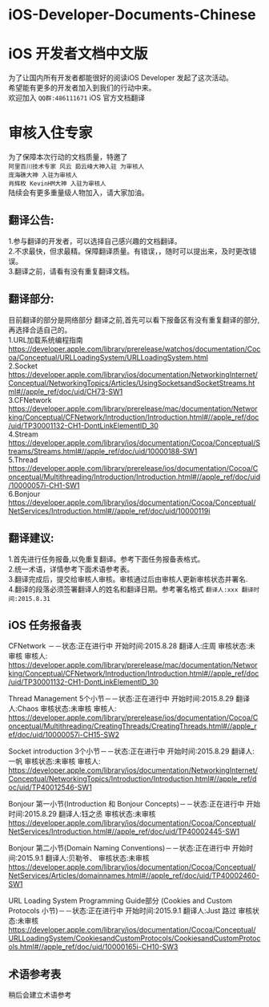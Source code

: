 # iOS-Developer-Documents-Chinese
iOS 开发者文档中文版  
===================================  

为了让国内所有开发者都能很好的阅读iOS Developer 发起了这次活动。
<br>希望能有更多的开发者加入到我们的行动中来。
<br>欢迎加入  `QQ群:486111671`  iOS 官方文档翻译

审核入住专家
===================================  
为了保障本次行动的文档质量，特邀了
<br>`阿里百川技术专家 风云 茹云峰大神入驻 为审核人`
<br>`庞海礁大神 入驻为审核人`
<br>`肖辉枚 KevinHM大神 入驻为审核人`
<br>陆续会有更多重量级人物加入，请大家加油。
    
翻译公告:  
-----------------------------------  
1.参与翻译的开发者，可以选择自己感兴趣的文档翻译。
<br>2.不求最快，但求最精。保障翻译质量。有错误，，随时可以提出来，及时更改错误。
<br>3.翻译之前，请看有没有重复翻译文档。

翻译部分:  
-----------------------------------  
目前翻译的部分是网络部分
翻译之前,首先可以看下报备区有没有重复翻译的部分,再选择合适自己的。
<br>1.URL加载系统编程指南
https://developer.apple.com/library/prerelease/watchos/documentation/Cocoa/Conceptual/URLLoadingSystem/URLLoadingSystem.html
<br>2.Socket
 https://developer.apple.com/library/ios/documentation/NetworkingInternet/Conceptual/NetworkingTopics/Articles/UsingSocketsandSocketStreams.html#//apple_ref/doc/uid/CH73-SW1
<br>3.CFNetwork
 https://developer.apple.com/library/prerelease/mac/documentation/Networking/Conceptual/CFNetwork/Introduction/Introduction.html#//apple_ref/doc/uid/TP30001132-CH1-DontLinkElementID_30
<br>4.Stream
https://developer.apple.com/library/ios/documentation/Cocoa/Conceptual/Streams/Streams.html#//apple_ref/doc/uid/10000188-SW1
<br>5.Thread
https://developer.apple.com/library/prerelease/ios/documentation/Cocoa/Conceptual/Multithreading/Introduction/Introduction.html#//apple_ref/doc/uid/10000057i-CH1-SW1
<br>6.Bonjour 
https://developer.apple.com/library/ios/documentation/Cocoa/Conceptual/NetServices/Introduction.html#//apple_ref/doc/uid/10000119i

翻译建议:
----------------------------------------------
1.首先进行任务报备,以免重复翻译。参考下面任务报备表格式。
<br>2.统一术语，详情参考下面术语参考表。
<br>3.翻译完成后，提交给审核人审核。审核通过后由审核人更新审核状态并署名.
<br>4.翻译的段落必须签署翻译人的姓名和翻译日期。参考署名格式  `翻译人:xxx 翻译时间:2015.8.31`
    
iOS 任务报备表
---------------------------------------------


CFNetwork －－状态:正在进行中 开始时间:2015.8.28  翻译人:庄周  审核状态:未审核  审核人:
 https://developer.apple.com/library/prerelease/mac/documentation/Networking/Conceptual/CFNetwork/Introduction/Introduction.html#//apple_ref/doc/uid/TP30001132-CH1-DontLinkElementID_30

Thread Management 5个小节－－状态:正在进行中 开始时间:2015.8.29  翻译人:Chaos  审核状态:未审核  审核人:
https://developer.apple.com/library/prerelease/ios/documentation/Cocoa/Conceptual/Multithreading/CreatingThreads/CreatingThreads.html#//apple_ref/doc/uid/10000057i-CH15-SW2

Socket introduction 3个小节－－状态:正在进行中 开始时间:2015.8.29  翻译人:一帆  审核状态:未审核  审核人:
https://developer.apple.com/library/ios/documentation/NetworkingInternet/Conceptual/NetworkingTopics/Introduction/Introduction.html#//apple_ref/doc/uid/TP40012546-SW1

Bonjour 第一小节(Introduction 和 Bonjour Concepts)－－状态:正在进行中 开始时间:2015.8.29  翻译人:钰之丞  审核状态:未审核 
https://developer.apple.com/library/ios/documentation/Cocoa/Conceptual/NetServices/Introduction.html#//apple_ref/doc/uid/TP40002445-SW1

Bonjour 第二小节(Domain Naming Conventions)－－状态:正在进行中 开始时间:2015.9.1  翻译人:贝勒爷、  审核状态:未审核 
https://developer.apple.com/library/ios/documentation/Cocoa/Conceptual/NetServices/Articles/domainnames.html#//apple_ref/doc/uid/TP40002460-SW1

URL Loading System Programming Guide部分 (Cookies and Custom Protocols 小节)－－状态:正在进行中 开始时间:2015.9.1  翻译人:Just 路过  审核状态:未审核 
https://developer.apple.com/library/ios/documentation/Cocoa/Conceptual/URLLoadingSystem/CookiesandCustomProtocols/CookiesandCustomProtocols.html#//apple_ref/doc/uid/10000165i-CH10-SW3

术语参考表
----------------------------------------------
稍后会建立术语参考










